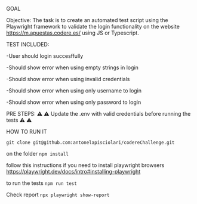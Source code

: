 GOAL

Objective: The task is to create an automated test script using the Playwright framework to validate the login functionality on the website https://m.apuestas.codere.es/ using JS or Typescript. 


TEST INCLUDED:

-User should login succesffully

-Should show error when using empty strings in login

-Should show error when using invalid credentials

-Should show error when using only username to login

-Should show error when using only password to login

PRE STEPS:
⚠️  ⚠️  Update the .env with valid credentials before running the tests ⚠️ ⚠️ 

HOW TO RUN IT

`git clone git@github.com:antonelapisciolari/codereChallenge.git`

on the folder
`npm install`

follow this instructions if you need to install playwright browsers https://playwright.dev/docs/intro#installing-playwright 

to run the tests
`npm run test`


Check report
`npx playwright show-report`


